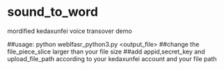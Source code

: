 # sound_to_word
mordified kedaxunfei voice transover demo

##usage: python weblfasr_python3.py <output_file>
##change the file_piece_slice larger than your file size
##add appid,secret_key and upload_file_path according to your kedaxunfei account and your file path

